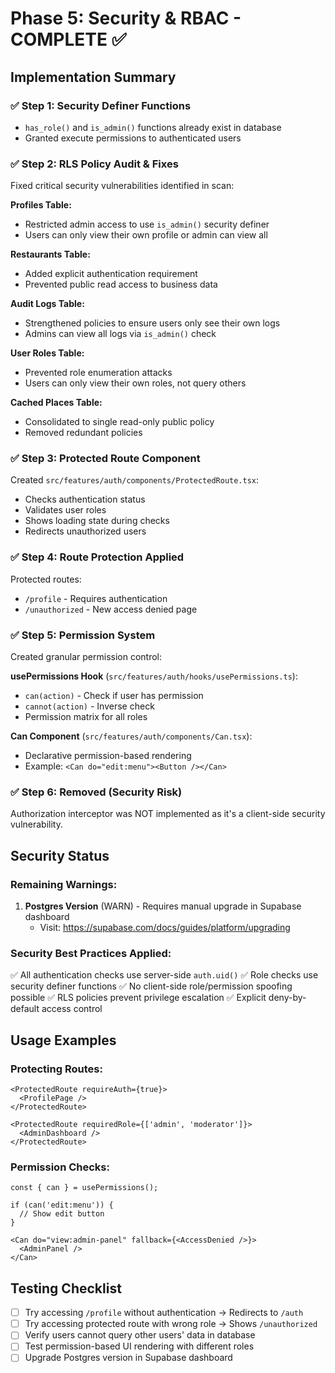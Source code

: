 # Phase 5: Security & RBAC - COMPLETE ✅

## Implementation Summary

### ✅ Step 1: Security Definer Functions
- `has_role()` and `is_admin()` functions already exist in database
- Granted execute permissions to authenticated users

### ✅ Step 2: RLS Policy Audit & Fixes
Fixed critical security vulnerabilities identified in scan:

**Profiles Table:**
- Restricted admin access to use `is_admin()` security definer
- Users can only view their own profile or admin can view all

**Restaurants Table:**
- Added explicit authentication requirement
- Prevented public read access to business data

**Audit Logs Table:**
- Strengthened policies to ensure users only see their own logs
- Admins can view all logs via `is_admin()` check

**User Roles Table:**
- Prevented role enumeration attacks
- Users can only view their own roles, not query others

**Cached Places Table:**
- Consolidated to single read-only public policy
- Removed redundant policies

### ✅ Step 3: Protected Route Component
Created `src/features/auth/components/ProtectedRoute.tsx`:
- Checks authentication status
- Validates user roles
- Shows loading state during checks
- Redirects unauthorized users

### ✅ Step 4: Route Protection Applied
Protected routes:
- `/profile` - Requires authentication
- `/unauthorized` - New access denied page

### ✅ Step 5: Permission System
Created granular permission control:

**usePermissions Hook** (`src/features/auth/hooks/usePermissions.ts`):
- `can(action)` - Check if user has permission
- `cannot(action)` - Inverse check
- Permission matrix for all roles

**Can Component** (`src/features/auth/components/Can.tsx`):
- Declarative permission-based rendering
- Example: `<Can do="edit:menu"><Button /></Can>`

### ✅ Step 6: Removed (Security Risk)
Authorization interceptor was NOT implemented as it's a client-side security vulnerability.

## Security Status

### Remaining Warnings:
1. **Postgres Version** (WARN) - Requires manual upgrade in Supabase dashboard
   - Visit: https://supabase.com/docs/guides/platform/upgrading

### Security Best Practices Applied:
✅ All authentication checks use server-side `auth.uid()`
✅ Role checks use security definer functions
✅ No client-side role/permission spoofing possible
✅ RLS policies prevent privilege escalation
✅ Explicit deny-by-default access control

## Usage Examples

### Protecting Routes:
```tsx
<ProtectedRoute requireAuth={true}>
  <ProfilePage />
</ProtectedRoute>

<ProtectedRoute requiredRole={['admin', 'moderator']}>
  <AdminDashboard />
</ProtectedRoute>
```

### Permission Checks:
```tsx
const { can } = usePermissions();

if (can('edit:menu')) {
  // Show edit button
}

<Can do="view:admin-panel" fallback={<AccessDenied />}>
  <AdminPanel />
</Can>
```

## Testing Checklist
- [ ] Try accessing `/profile` without authentication → Redirects to `/auth`
- [ ] Try accessing protected route with wrong role → Shows `/unauthorized`
- [ ] Verify users cannot query other users' data in database
- [ ] Test permission-based UI rendering with different roles
- [ ] Upgrade Postgres version in Supabase dashboard
